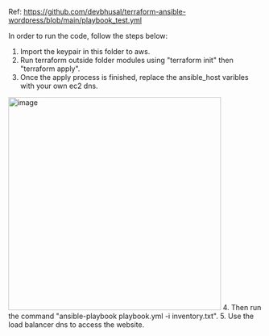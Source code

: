 Ref: https://github.com/devbhusal/terraform-ansible-wordpress/blob/main/playbook_test.yml

In order to run the code, follow the steps below:
1.  Import the keypair in this folder to aws.
2.  Run terraform outside folder modules using "terraform init" then "terraform apply".
3.  Once the apply process is finished, replace the ansible_host varibles with your own ec2 dns.
<img width="422" alt="image" src="https://user-images.githubusercontent.com/95838672/184501112-5dda29e7-40e2-4a19-8394-6dceaf60a2fb.png">
4.  Then run the command "ansible-playbook playbook.yml -i inventory.txt".
5.  Use the load balancer dns to access the website.  
